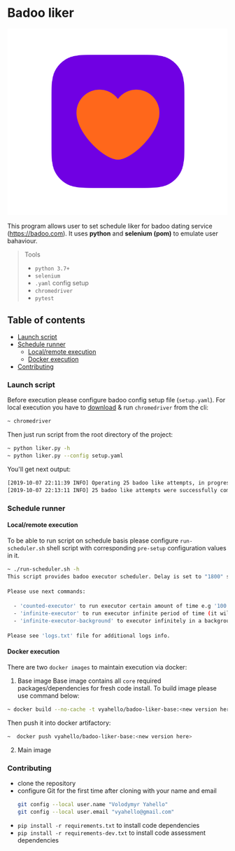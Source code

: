 # Badoo liker 
![Screenshot](image/like.png)

This program allows user to set schedule liker for badoo dating service (https://badoo.com).
It uses **python** and **selenium (pom)** to emulate user bahaviour. 

> Tools
> - `python 3.7+`
> - `selenium`
> - `.yaml` config setup
> - `chromedriver`
> - `pytest`

## Table of contents
- [Launch script](#launch-script)
- [Schedule runner](#schedule-runner)
  - [Local/remote execution](#localremote-execution)
  - [Docker execution](#docker-execution)
- [Contributing](#contributing)

### Launch script
Before execution please configure badoo config setup file (`setup.yaml`). 
For local execution you have to [download](https://chromedriver.chromium.org) & run `chromedriver` from the cli:
```bash
~ chromedriver
```

Then just run script from the root directory of the project:
```bash
~ python liker.py -h
~ python liker.py --config setup.yaml
```

You'll get next output:
```bash
[2019-10-07 22:11:39 INFO] Operating 25 badoo like attempts, in progress ...
[2019-10-07 22:13:11 INFO] 25 badoo like attempts were successfully completed, please check your messages!
```

### Schedule runner
#### Local/remote execution
To be able to run script on schedule basis please configure `run-scheduler.sh` shell script with corresponding
`pre-setup` configuration values in it.

```bash
~ ./run-scheduler.sh -h
This script provides badoo executor scheduler. Delay is set to "1800" seconds between run.

Please use next commands:

  - 'counted-executor' to run executor certain amount of time e.g '100'
  - 'infinite-executor' to run executor infinite period of time (it will run until script is crashed)
  - 'infinite-executor-background' to executor infinitely in a background. Logs will be saved in 'logs.txt' file automatically

Please see 'logs.txt' file for additional logs info.
```

#### Docker execution
There are two `docker images` to maintain execution via docker:
1. Base image
Base image contains all `core` required packages/dependencies for fresh code install. 
To build image please use command below:
```bash
~ docker build --no-cache -t vyahello/badoo-liker-base:<new version here> -f Dockerfile.base .
```
Then push it into docker artifactory:
```bash
~  docker push vyahello/badoo-liker-base:<new version here>
```

2. Main image


### Contributing

- clone the repository
- configure Git for the first time after cloning with your name and email
  ```bash
  git config --local user.name "Volodymyr Yahello"
  git config --local user.email "vyahello@gmail.com"
  ```
- `pip install -r requirements.txt` to install code dependencies
- `pip install -r requirements-dev.txt` to install code assessment dependencies